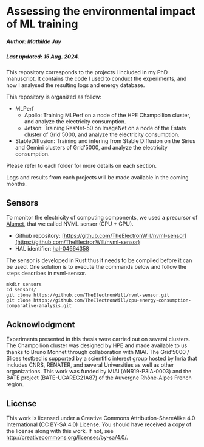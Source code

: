 # Assessing the environmental impact of ML training
##### Author: Mathilde Jay    
##### Last updated: 15 Aug. 2024.

This repository corresponds to the projects I included in my PhD manuscript. It contains the code I used to conduct the experiments, and how I analysed the resulting logs and energy database.

This repository is organized as follow:
- MLPerf   
    - Apollo: Training MLPerf on a node of the HPE Champollion cluster, and analyze the electricity consumption.   
    - Jetson: Training ResNet-50 on ImageNet on a node of the Estats cluster of Grid'5000, and analyze the electricity consumption.   
- StableDiffusion: Training and infering from Stable Diffusion on the Sirius and Gemini clusters of Grid'5000, and analyze the electricity consumption.   

Please refer to each folder for more details on each section.

Logs and results from each projects will be made available in the coming months.

## Sensors
To monitor the electricity of computing components, we used a precursor of [Alumet](https://alumet.dev/), that we called NVML sensor (CPU + GPU).
- Github repository: [https://github.com/TheElectronWill/nvml-sensor](https://github.com/TheElectronWill/nvml-sensor)
- HAL identifier: [hal-04664358](https://hal.science/hal-04664358)

The sensor is developed in Rust thus it needs to be compiled before it can be used. One solution is to execute the commands below and follow the steps describes in nvml-sensor.

``` 
mkdir sensors
cd sensors/
git clone https://github.com/TheElectronWill/nvml-sensor.git
git clone https://github.com/TheElectronWill/cpu-energy-consumption-comparative-analysis.git
```

## Acknowlodgment
Experiments presented in this thesis were carried out on several clusters. The Champollion cluster was designed by HPE and made available to us thanks to Bruno Monnet through collaboration with MIAI. The Grid’5000 / Slices testbed is supported by a scientific interest group hosted by Inria that includes CNRS, RENATER, and several Universities as well as other organizations. This work was funded by MIAI (ANR19-P3IA-0003) and the BATE project (BATE-UGAREG21A87) of the Auvergne Rhône-Alpes French region.

## License
This work is licensed under a Creative Commons Attribution-ShareAlike 4.0 International (CC BY-SA 4.0) License.
You should have received a copy of the license along with this work. If not, see http://creativecommons.org/licenses/by-sa/4.0/.
